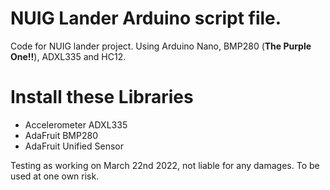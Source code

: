 # NUIG Lander Arduino script file.
Code for NUIG lander project. Using Arduino Nano, BMP280 (**The Purple One!!**), ADXL335 and HC12.
# Install these Libraries
* Accelerometer ADXL335
* AdaFruit BMP280
* AdaFruit Unified Sensor

Testing as working on March 22nd 2022, not liable for any damages.
To be used at one own risk.
